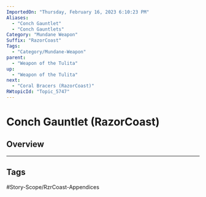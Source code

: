 ```yaml
---
ImportedOn: "Thursday, February 16, 2023 6:10:23 PM"
Aliases:
  - "Conch Gauntlet"
  - "Conch Gauntlets"
Category: "Mundane Weapon"
Suffix: "RazorCoast"
Tags:
  - "Category/Mundane-Weapon"
parent:
  - "Weapon of the Tulita"
up:
  - "Weapon of the Tulita"
next:
  - "Coral Bracers (RazorCoast)"
RWtopicId: "Topic_5747"
---
```

# Conch Gauntlet (RazorCoast)
## Overview

---
## Tags
#Story-Scope/RzrCoast-Appendices

